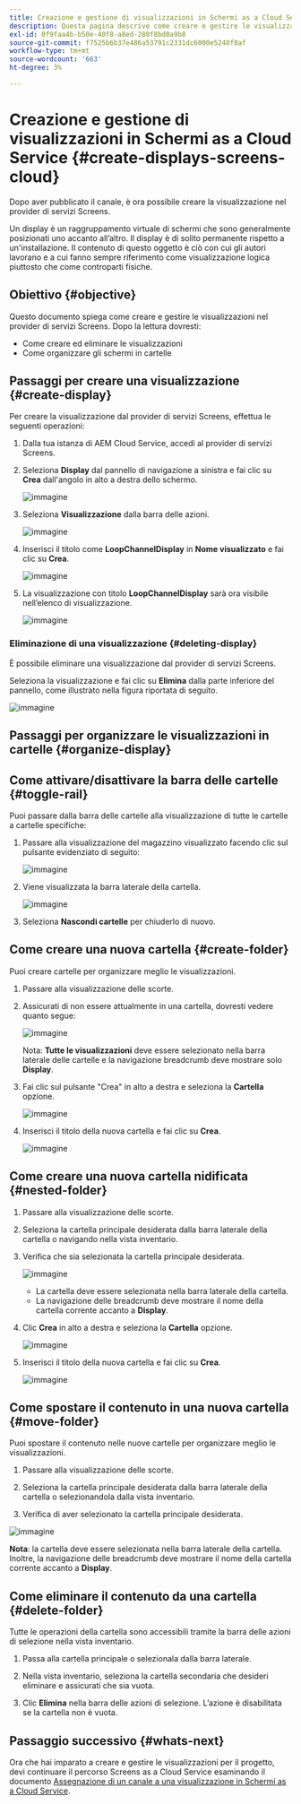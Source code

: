 ```yaml
---
title: Creazione e gestione di visualizzazioni in Schermi as a Cloud Service
description: Questa pagina descrive come creare e gestire le visualizzazioni in Screens as a Cloud Service.
exl-id: 0f9faa4b-b50e-40f8-a8ed-280f8bd0a9b8
source-git-commit: f7525b6b37e486a53791c2331dc6000e5248f8af
workflow-type: tm+mt
source-wordcount: '663'
ht-degree: 3%

---
```


# Creazione e gestione di visualizzazioni in Schermi as a Cloud Service {#create-displays-screens-cloud}

Dopo aver pubblicato il canale, è ora possibile creare la visualizzazione nel provider di servizi Screens.

Un display è un raggruppamento virtuale di schermi che sono generalmente posizionati uno accanto all’altro. Il display è di solito permanente rispetto a un&#39;installazione. Il contenuto di questo oggetto è ciò con cui gli autori lavorano e a cui fanno sempre riferimento come visualizzazione logica piuttosto che come controparti fisiche.

## Obiettivo {#objective}

Questo documento spiega come creare e gestire le visualizzazioni nel provider di servizi Screens. Dopo la lettura dovresti:

* Come creare ed eliminare le visualizzazioni
* Come organizzare gli schermi in cartelle

## Passaggi per creare una visualizzazione {#create-display}

Per creare la visualizzazione dal provider di servizi Screens, effettua le seguenti operazioni:

1. Dalla tua istanza di AEM Cloud Service, accedi al provider di servizi Screens.
1. Seleziona **Display** dal pannello di navigazione a sinistra e fai clic su **Crea** dall&#39;angolo in alto a destra dello schermo.

   ![immagine](/help/screens-cloud/assets/display/disp-1.png)

1. Seleziona **Visualizzazione** dalla barra delle azioni.

   ![immagine](/help/screens-cloud/assets/display/disp-2.png)

1. Inserisci il titolo come **LoopChannelDisplay** in **Nome visualizzato** e fai clic su **Crea**.

   ![immagine](/help/screens-cloud/assets/display/disp3.png)

1. La visualizzazione con titolo **LoopChannelDisplay** sarà ora visibile nell’elenco di visualizzazione.

   ![immagine](/help/screens-cloud/assets/display/disp-4.png)

### Eliminazione di una visualizzazione {#deleting-display}

È possibile eliminare una visualizzazione dal provider di servizi Screens.

Seleziona la visualizzazione e fai clic su **Elimina** dalla parte inferiore del pannello, come illustrato nella figura riportata di seguito.

![immagine](/help/screens-cloud/assets/display/disp-5.png)

## Passaggi per organizzare le visualizzazioni in cartelle {#organize-display}

## Come attivare/disattivare la barra delle cartelle {#toggle-rail}

Puoi passare dalla barra delle cartelle alla visualizzazione di tutte le cartelle a cartelle specifiche:

1. Passare alla visualizzazione del magazzino visualizzato facendo clic sul pulsante evidenziato di seguito:

   ![immagine](/help/screens-cloud/assets/display/display-inventory.png)

1. Viene visualizzata la barra laterale della cartella.

   ![immagine](/help/screens-cloud/assets/display/toggle-rail.png)

1. Seleziona **Nascondi cartelle** per chiuderlo di nuovo.

## Come creare una nuova cartella {#create-folder}

Puoi creare cartelle per organizzare meglio le visualizzazioni.

1. Passare alla visualizzazione delle scorte.
1. Assicurati di non essere attualmente in una cartella, dovresti vedere quanto segue:

   ![immagine](/help/screens-cloud/assets/display/verify-view.png)

   Nota: **Tutte le visualizzazioni** deve essere selezionato nella barra laterale delle cartelle e la navigazione breadcrumb deve mostrare solo **Display**.

1. Fai clic sul pulsante &quot;Crea&quot; in alto a destra e seleziona la **Cartella** opzione.

   ![immagine](/help/screens-cloud/assets/display/Createfolder.png)

1. Inserisci il titolo della nuova cartella e fai clic su **Crea**.

   ![immagine](/help/screens-cloud/assets/display/Createfolder2.png)

## Come creare una nuova cartella nidificata {#nested-folder}

1. Passare alla visualizzazione delle scorte.

1. Seleziona la cartella principale desiderata dalla barra laterale della cartella o navigando nella vista inventario.
1. Verifica che sia selezionata la cartella principale desiderata.

   ![immagine](/help/screens-cloud/assets/display/Nestedview.png)

   * La cartella deve essere selezionata nella barra laterale della cartella.
   * La navigazione delle breadcrumb deve mostrare il nome della cartella corrente accanto a **Display**.

1. Clic  **Crea**  in alto a destra e seleziona la **Cartella** opzione.

   ![immagine](/help/screens-cloud/assets/display/Createfolder.png)

1. Inserisci il titolo della nuova cartella e fai clic su **Crea**.

   ![immagine](/help/screens-cloud/assets/display/Createfolder2.png)

## Come spostare il contenuto in una nuova cartella {#move-folder}

Puoi spostare il contenuto nelle nuove cartelle per organizzare meglio le visualizzazioni.

1. Passare alla visualizzazione delle scorte.

1. Seleziona la cartella principale desiderata dalla barra laterale della cartella o selezionandola dalla vista inventario.

1. Verifica di aver selezionato la cartella principale desiderata.

![immagine](/help/screens-cloud/assets/display/movetofolder.png)

**Nota**: la cartella deve essere selezionata nella barra laterale della cartella. Inoltre, la navigazione delle breadcrumb deve mostrare il nome della cartella corrente accanto a **Display**.

## Come eliminare il contenuto da una cartella {#delete-folder}

Tutte le operazioni della cartella sono accessibili tramite la barra delle azioni di selezione nella vista inventario.

1. Passa alla cartella principale o selezionala dalla barra laterale.

1. Nella vista inventario, seleziona la cartella secondaria che desideri eliminare e assicurati che sia vuota.

1. Clic **Elimina** nella barra delle azioni di selezione. L’azione è disabilitata se la cartella non è vuota.


## Passaggio successivo {#whats-next}

Ora che hai imparato a creare e gestire le visualizzazioni per il progetto, devi continuare il percorso Screens as a Cloud Service esaminando il documento [Assegnazione di un canale a una visualizzazione in Schermi as a Cloud Service](https://experienceleague.adobe.com/docs/experience-manager-cloud-service/screens-as-cloud-service/create-content/assigning-channels-to-display.html?lang=en).
